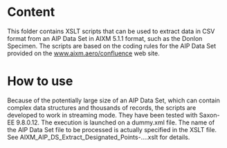 # Content
This folder contains XSLT scripts that can be used to extract data in CSV format from an AIP Data Set in AIXM 5.1.1 format, such as the Donlon Specimen.
The scripts are based on the coding rules for the AIP Data Set provided on the www.aixm.aero/confluence web site.

# How to use
Because of the potentially large size of an AIP Data Set, which can contain complex data structures and thousands of records, the scripts are developed to work in streaming mode. They have been tested with Saxon-EE 9.8.0.12.
The execution is launched on a dummy.xml file. The name of the AIP Data Set file to be processed is actually specified in the XSLT file. See AIXM_AIP_DS_Extract_Designated_Points-....xslt for details.
